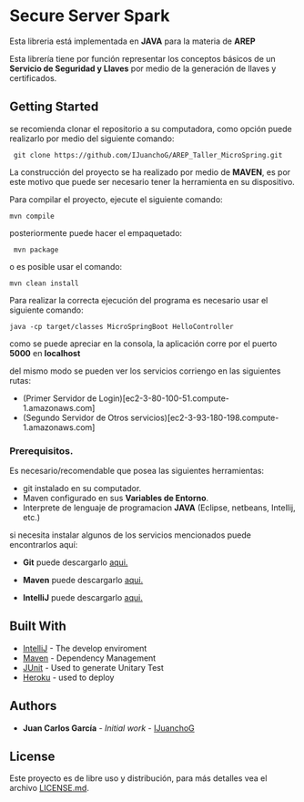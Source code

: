 # Secure Server Spark

Esta libreria está implementada en **JAVA** para la materia de **AREP**

Esta librería tiene por función representar los conceptos básicos de un **Servicio de Seguridad y Llaves** por medio de la generación de llaves y certificados.


## Getting Started


se recomienda clonar el repositorio a su computadora, como opción puede realizarlo por medio del siguiente comando:

``` git clone https://github.com/IJuanchoG/AREP_Taller_MicroSpring.git```

La construcción del proyecto se ha realizado por medio de **MAVEN**, es por este motivo que puede ser necesario tener la herramienta en su dispositivo. 

Para compilar el proyecto, ejecute el siguiente comando:

```mvn compile```

posteriormente puede hacer el empaquetado:

``` mvn package```

o es posible usar el comando:

```mvn clean install```

Para realizar la correcta ejecución del programa es necesario usar el siguiente comando:

```java -cp target/classes MicroSpringBoot HelloController```

como se puede apreciar en la consola, la aplicación corre por el puerto **5000** en **localhost**

del mismo modo se pueden ver los servicios corriengo en las siguientes rutas:

- (Primer Servidor de Login)[ec2-3-80-100-51.compute-1.amazonaws.com]
- (Segundo Servidor de Otros servicios)[ec2-3-93-180-198.compute-1.amazonaws.com]
 
 ### Prerequisitos.

Es necesario/recomendable que posea las siguientes herramientas:

- git instalado en su computador.
- Maven configurado en sus **Variables de Entorno**.
- Interprete de lenguaje de programacion **JAVA** (Eclipse, netbeans, Intellij, etc.)

si necesita instalar algunos de los servicios mencionados puede encontrarlos aquí:

- **Git** puede descargarlo [aqui.](https://git-scm.com/downloads)

- **Maven** puede descargarlo [aqui.](https://maven.apache.org/download.cgi)

- **IntelliJ** puede descargarlo [aqui.](https://www.jetbrains.com/es-es/idea/download/)



## Built With

* [IntelliJ](https://www.jetbrains.com/es-es/idea/) - The develop enviroment
* [Maven](https://maven.apache.org/) - Dependency Management
* [JUnit](https://junit.org/junit5/) - Used to generate Unitary Test
* [Heroku](https://devcenter.heroku.com/) - used to deploy

## Authors

* **Juan Carlos García** - *Initial work* - [IJuanchoG](https://github.com/IJuanchoG)


## License

Este proyecto es de libre uso y distribución, para más detalles vea el archivo [LICENSE.md](LICENSE.md).

 
 
 
 
 
 
 
 
 
 
 
 
 
 
 
 
 
 
 
 
 
 
 
 
 
 
 
 
 
 
